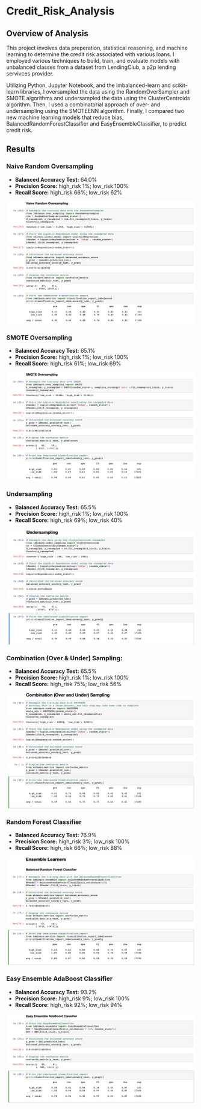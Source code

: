 # Credit_Risk_Analysis

## Overview of Analysis

This project involves data preperation, statistical reasoning, and machine learning to determine the credit risk associated with various loans. I employed various techniques to build, train, and evaluate models with unbalanced classes from a dataset from LendingClub, a p2p lending servivces provider. 

Utilizing Python, Jupyter Notebook, and the imbalanced-learn and scikit-learn libraries, I oversampled the data using the RandomOverSampler and SMOTE algorithms and undersampled the data using the ClusterCentroids algorithm. Then, I used a combinatorial approach of over- and undersampling using the SMOTEENN algorithm. Finally, I compared two new machine learning models that reduce bias, BalancedRandomForestClassifier and EasyEnsembleClassifier, to predict credit risk. 

## Results

### Naive Random Oversampling
- **Balanced Accuracy Test:** 64.0%
- **Precision Score:** high_risk 1%; low_risk 100% 
- **Recall Score:** high_risk 66%; low_risk 62% 

![Native_Random_Oversampling](https://github.com/tysonseang/Credit_Risk_Analysis/blob/main/Module-17-Challenge-Resources/Images/Native_Random_Oversampling.png)

### SMOTE Oversampling
- **Balanced Accuracy Test:** 65.1%
- **Precision Score:** high_risk 1%; low_risk 100% 
- **Recall Score:** high_risk 61%; low_risk 69% 

![SMOTE_Oversampling](https://github.com/tysonseang/Credit_Risk_Analysis/blob/main/Module-17-Challenge-Resources/Images/SMOTE_Oversampling.png)

### Undersampling
- **Balanced Accuracy Test:** 65.5%
- **Precision Score:** high_risk 1%; low_risk 100% 
- **Recall Score:** high_risk 69%; low_risk 40% 

![Undersampling](https://github.com/tysonseang/Credit_Risk_Analysis/blob/main/Module-17-Challenge-Resources/Images/Undersampling.png)

### Combination (Over & Under) Sampling: 
- **Balanced Accuracy Test:** 65.5%
- **Precision Score:** high_risk 1%; low_risk 100%
- **Recall Score:** high_risk 75%; low_risk 56%

![Combination_Sampling](https://github.com/tysonseang/Credit_Risk_Analysis/blob/main/Module-17-Challenge-Resources/Images/Combination_Sampling.png)

### Random Forest Classifier
- **Balanced Accuracy Test:** 76.9%
- **Precision Score:** high_risk 3%; low_risk 100% 
- **Recall Score:** high_risk 66%; low_risk 88% 

![Balanced_Random_Forest](https://github.com/tysonseang/Credit_Risk_Analysis/blob/main/Module-17-Challenge-Resources/Images/Balanced_Random_Forest_Classifier.png)

### Easy Ensemble AdaBoost Classifier
- **Balanced Accuracy Test:** 93.2%
- **Precision Score:** high_risk 9%; low_risk 100% 
- **Recall Score:** high_risk 92%; low_risk 94% 

![Easy_Ensemble_AdaBoost](https://github.com/tysonseang/Credit_Risk_Analysis/blob/main/Module-17-Challenge-Resources/Images/Easy_Ensemble_AdaBoost_Classifier.png)
